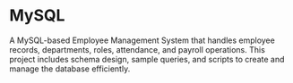 # MySQL
A MySQL-based Employee Management System that handles employee records, departments, roles, attendance, and payroll operations. This project includes schema design, sample queries, and scripts to create and manage the database efficiently.
